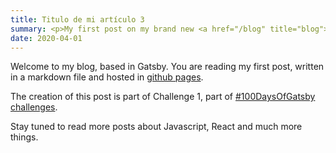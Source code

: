 ```yaml
---
title: Titulo de mi artículo 3
summary: <p>My first post on my brand new <a href="/blog" title="blog">3</a></p>
date: 2020-04-01
---
```


Welcome to my blog, based in Gatsby. You are reading my first post, written in a markdown file and hosted in [github pages](https://github.com/calderon/blog).

The creation of this post is part of Challenge 1, part of [#100DaysOfGatsby challenges](https://www.gatsbyjs.org/blog/100days).

Stay tuned to read more posts about Javascript, React and much more things.

